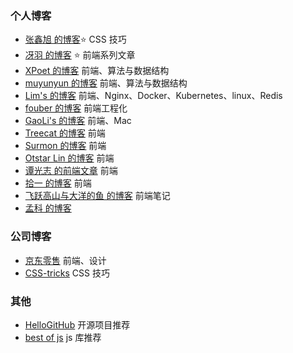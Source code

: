 ### 个人博客

- [张鑫旭 的博客](https://www.zhangxinxu.com/)⭐ CSS 技巧
- [冴羽 的博客](https://github.com/mqyqingfeng/Blog) ⭐ 前端系列文章
- [XPoet 的博客](https://xpoet.cn/archives/) 前端、算法与数据结构
- [muyunyun 的博客](https://muyunyun.cn/) 前端、算法与数据结构
- [Lim's 的博客](https://limsanity.github.io/) 前端、Nginx、Docker、Kubernetes、linux、Redis
- [fouber 的博客](https://github.com/fouber/blog) 前端工程化
- [GaoLi's 的博客](https://gaoli.me/) 前端、Mac
- [Treecat 的博客](https://treecat.cn/#/home) 前端
- [Surmon 的博客](https://surmon.me/) 前端
- [Otstar Lin 的博客](https://blog.ixk.me/) 前端
- [谭光志 的前端文章](https://github.com/woai3c/Front-end-articles) 前端
- [拾一 的博客](https://innei.in/) 前端
- [飞跃高山与大洋的鱼 的博客](https://docs.shanyuhai.top/) 前端笔记
- [孟科 的博客](https://www.mengke.me/)

### 公司博客

- [京东零售](https://jelly.jd.com/) 前端、设计
- [CSS-tricks](https://css-tricks.com/) CSS 技巧

### 其他
<!-- - [平替生活](https://cheapy.top/about/)  -->
- [HelloGitHub](https://hellogithub.com/) 开源项目推荐
- [best of js](https://bestofjs.org/) js 库推荐

<!-- https://www.lateautumn.cn/posts/2022-sumup -->
<!-- https://yogwang.site/about/ -->
<!-- https://xiangshu233.cn/ -->
<!-- https://wiki.7wate.com/ -->
<!-- https://docs.shanyuhai.top/ -->
<!-- https://nlrx-wjc.github.io/Blog/ -->
<!-- https://loveincode.github.io/notes/ -->
<!-- https://github.com/fex-team/fex-edu -->
<!-- https://github.com/AobingJava/JavaFamily/blob/b679e9383605d59736819523f2264d8d09e62768/docs/creative/%E3%80%8A%E5%90%90%E8%A1%80%E6%95%B4%E7%90%86%E3%80%8B%E5%8D%81%E5%B9%B4%E9%A3%8E%E9%9B%A8%E6%8A%80%E6%9C%AF%E4%BA%BA%E7%9A%84%E4%B9%A6%E5%8D%95%E6%95%B4%E7%90%86.md -->
<!-- https://www.phodal.com/blog/coding-skills-level/ -->
<!-- https://willbchang.notion.site/willbchang/Front-End-Lib-641a7f4ffdc643239155757324fdce02 -->
<!-- https://wangtunan.github.io/blog/interview/#%E5%8E%9F%E5%9E%8B%E3%80%81%E5%8E%9F%E5%9E%8B%E9%93%BE -->
<!-- https://zt0729.xyz/archives/5/ -->
